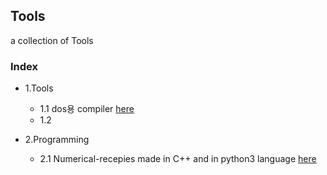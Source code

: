 ## Tools
a collection of Tools
### Index
* 1.Tools
  * 1.1 dos용 compiler [here](https://github.com/fragglet/dos-compilers)
  * 1.2 

* 2.Programming
  * 2.1 Numerical-recepies made in C++ and in python3 language [here](https://github.com/KrzysiekJa/Numerical-recepies)
